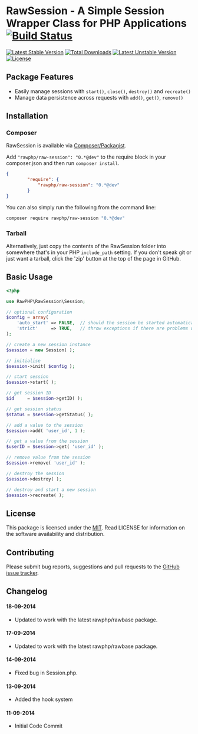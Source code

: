 # RawSession - A Simple Session Wrapper Class for PHP Applications [![Build Status](https://travis-ci.org/rawphp/RawSession.svg?branch=master)](https://travis-ci.org/rawphp/RawSession)

[![Latest Stable Version](https://poser.pugx.org/rawphp/raw-session/v/stable.svg)](https://packagist.org/packages/rawphp/raw-session) [![Total Downloads](https://poser.pugx.org/rawphp/raw-session/downloads.svg)](https://packagist.org/packages/rawphp/raw-session) [![Latest Unstable Version](https://poser.pugx.org/rawphp/raw-session/v/unstable.svg)](https://packagist.org/packages/rawphp/raw-session) [![License](https://poser.pugx.org/rawphp/raw-session/license.svg)](https://packagist.org/packages/rawphp/raw-session)

## Package Features
- Easily manage sessions with `start()`, `close()`, `destroy()` and `recreate()`
- Manage data persistence across requests with `add()`, `get()`, `remove()`

## Installation

### Composer
RawSession is available via [Composer/Packagist](https://packagist.org/packages/rawphp/raw-session).

Add `"rawphp/raw-session": "0.*@dev"` to the require block in your composer.json and then run `composer install`.

```json
{
        "require": {
            "rawphp/raw-session": "0.*@dev"
        }
}
```

You can also simply run the following from the command line:

```sh
composer require rawphp/raw-session "0.*@dev"
```

### Tarball
Alternatively, just copy the contents of the RawSession folder into somewhere that's in your PHP `include_path` setting. If you don't speak git or just want a tarball, click the 'zip' button at the top of the page in GitHub.

## Basic Usage

```php
<?php

use RawPHP\RawSession\Session;

// optional configuration
$config = array(
    'auto_start' => FALSE,  // should the session be started automatically
    'strict'     => TRUE,   // throw exceptions if there are problems with the session
);

// create a new session instance
$session = new Session( );

// initialise
$session->init( $config );

// start session
$session->start( );

// get session ID
$id     = $session->getID( );

// get session status
$status = $session->getStatus( );

// add a value to the session
$session->add( 'user_id', 1 );

// get a value from the session
$userID = $session->get( 'user_id' );

// remove value from the session
$session->remove( 'user_id' );

// destroy the session
$session->destroy( );

// destroy and start a new session
$session->recreate( );
```

## License
This package is licensed under the [MIT](https://github.com/rawphp/RawSession/blob/master/LICENSE). Read LICENSE for information on the software availability and distribution.

## Contributing

Please submit bug reports, suggestions and pull requests to the [GitHub issue tracker](https://github.com/rawphp/RawSession/issues).

## Changelog

#### 18-09-2014
- Updated to work with the latest rawphp/rawbase package.

#### 17-09-2014
- Updated to work with the latest rawphp/rawbase package.

#### 14-09-2014
- Fixed bug in Session.php.

#### 13-09-2014
- Added the hook system

#### 11-09-2014
- Initial Code Commit
